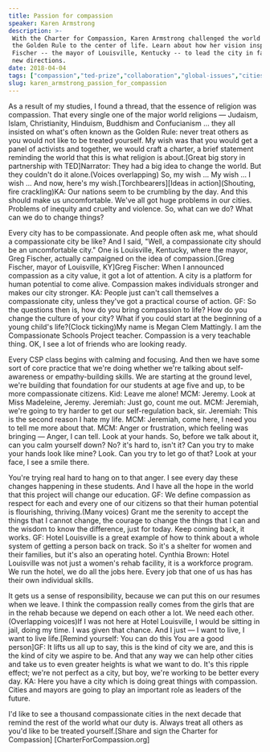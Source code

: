 ```yaml
---
title: Passion for compassion
speaker: Karen Armstrong
description: >-
 With the Charter for Compassion, Karen Armstrong challenged the world to bring
 the Golden Rule to the center of life. Learn about how her vision inspired Greg
 Fischer -- the mayor of Louisville, Kentucky -- to lead the city in fascinating
 new directions.
date: 2018-04-04
tags: ["compassion","ted-prize","collaboration","global-issues","cities","humanity"]
slug: karen_armstrong_passion_for_compassion
---
```


As a result of my studies, I found a thread, that the essence of religion was compassion.
That every single one of the major world religions — Judaism, Islam, Christianity,
Hinduism, Buddhism and Confucianism ... they all insisted on what's often known as the
Golden Rule: never treat others as you would not like to be treated yourself. My wish was
that you would get a panel of activists and together, we would craft a charter, a brief
statement reminding the world that this is what religion is about.[Great big story in
partnership with TED]Narrator: They had a big idea to change the world. But they couldn't
do it alone.(Voices overlapping) So, my wish ... My wish ... I wish ... And now, here's my
wish.[Torchbearers][Ideas in action](Shouting, fire crackling)KA: Our nations seem to be
crumbling by the day. And this should make us uncomfortable. We've all got huge problems
in our cities. Problems of inequity and cruelty and violence. So, what can we do? What can
we do to change things?

Every city has to be compassionate. And people often ask me, what should a compassionate
city be like? And I said, "Well, a compassionate city should be an uncomfortable city."
One is Louisville, Kentucky, where the mayor, Greg Fischer, actually campaigned on the
idea of compassion.[Greg Fischer, mayor of Louisville, KY]Greg Fischer: When I announced
compassion as a city value, it got a lot of attention. A city is a platform for human
potential to come alive. Compassion makes individuals stronger and makes our city
stronger. KA: People just can't call themselves a compassionate city, unless they've got a
practical course of action. GF: So the questions then is, how do you bring compassion to
life? How do you change the culture of your city? What if you could start at the beginning
of a young child's life?(Clock ticking)My name is Megan Clem Mattingly. I am the
Compassionate Schools Project teacher. Compassion is a very teachable thing. OK, I see a
lot of friends who are looking ready.

Every CSP class begins with calming and focusing. And then we have some sort of core
practice that we're doing whether we're talking about self-awareness or empathy-building
skills. We are starting at the ground level, we're building that foundation for our
students at age five and up, to be more compassionate citizens. Kid: Leave me alone! MCM:
Jeremy. Look at Miss Madeleine, Jeremy. Jeremiah: Just go, count me out. MCM: Jeremiah,
we're going to try harder to get our self-regulation back, sir. Jeremiah: This is the
second reason I hate my life. MCM: Jeremiah, come here, I need you to tell me more about
that. MCM: Anger or frustration, which feeling was bringing — Anger, I can tell. Look at
your hands. So, before we talk about it, can you calm yourself down? No? it's hard to,
isn't it? Can you try to make your hands look like mine? Look. Can you try to let go of
that? Look at your face, I see a smile there.

You're trying real hard to hang on to that anger. I see every day these changes happening
in these students. And I have all the hope in the world that this project will change our
education. GF: We define compassion as respect for each and every one of our citizens so
that their human potential is flourishing, thriving.(Many voices) Grant me the serenity to
accept the things that I cannot change, the courage to change the things that I can and
the wisdom to know the difference, just for today. Keep coming back, it works. GF: Hotel
Louisville is a great example of how to think about a whole system of getting a person
back on track. So it's a shelter for women and their families, but it's also an operating
hotel. Cynthia Brown: Hotel Louisville was not just a women's rehab facility, it is a
workforce program. We run the hotel, we do all the jobs here. Every job that one of us has
has their own individual skills.

It gets us a sense of responsibility, because we can put this on our resumes when we
leave. I think the compassion really comes from the girls that are in the rehab because we
depend on each other a lot. We need each other.(Overlapping voices)If I was not here at
Hotel Louisville, I would be sitting in jail, doing my time. I was given that chance. And
I just — I want to live, I want to live life.[Remind yourself: You can do this You are a
good person]GF: It lifts us all up to say, this is the kind of city we are, and this is
the kind of city we aspire to be. And that any way we can help other cities and take us to
even greater heights is what we want to do. It's this ripple effect; we're not perfect as
a city, but boy, we're working to be better every day. KA: Here you have a city which is
doing great things with compassion. Cities and mayors are going to play an important role
as leaders of the future.

I'd like to see a thousand compassionate cities in the next decade that remind the rest of
the world what our duty is. Always treat all others as you'd like to be treated
yourself.[Share and sign the Charter for Compassion] [CharterForCompassion.org]

<!--
ad_duration=0
event="Torchbearers"
has_talk_citation=0
intro_duration=0
is_subtitle_required="False"
is_talk_featured="False"
language="en"
language_swap="False"
native_language="en"
number_of_related_talks=3
number_of_speakers=1
number_of_subtitled_videos=0
number_of_tags=6
number_of_talk_download_languages=10
number_of_talk_more_resources=1
number_of_talk_recommendations=0
number_of_talks_take_actions=0
post_ad_duration=0
published_timestamp="2018-04-03 22:23:23"
recording_date="2018-04-04"
speaker_description="Religious scholar"
speaker_is_published=1
speaker_name="Karen Armstrong"
speaker_what_others_say="Her idea is to start a new 'theology of power,' based on the Golden Rule."
talk_name="Passion for compassion"
talks_tags=["compassion","ted-prize","collaboration","global-issues","cities","humanity"]
talks_take_action=[]
url_photo_speaker="https://pe.tedcdn.com/images/ted/34769_254x191.jpg"
url_photo_talk="https://s3.amazonaws.com/talkstar-photos/uploads/2848f986-b1d4-4730-a54d-308dd0a74156/KarenArmstrongGBS_2018V-embed.jpg"
url_webpage="https://www.ted.com/talks/karen_armstrong_passion_for_compassion"
video_type_name="Original Content"
-->